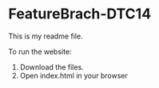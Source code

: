 # FeatureBrach-DTC14

This is my readme file.

To run the website:

1. Download the files.
2. Open index.html in your browser
